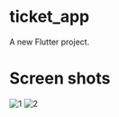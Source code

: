# ticket_app

A new Flutter project.

# Screen shots
![1](https://github.com/tuconghieu1998/ticket_app/assets/43313480/c1a3a90d-91aa-4813-8335-2386a7edfeb2) ![2](https://github.com/tuconghieu1998/ticket_app/assets/43313480/29709771-9281-4e71-ab1e-10cf347e79ee)






